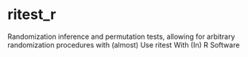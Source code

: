 # ritest_r
Randomization inference and permutation tests, allowing for arbitrary randomization procedures with (almost) Use ritest With (In) R Software
